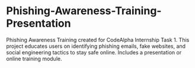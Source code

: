 # Phishing-Awareness-Training-Presentation
Phishing Awareness Training created for CodeAlpha Internship Task 1. This project educates users on identifying phishing emails, fake websites, and social engineering tactics to stay safe online. Includes a presentation or online training module.
